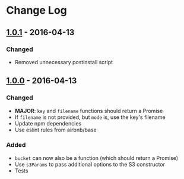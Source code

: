 # Change Log

## [1.0.1] - 2016-04-13
### Changed
- Removed unnecessary postinstall script

## [1.0.0] - 2016-04-13
### Changed
- **MAJOR**: `key` and `filename` functions should return a Promise
- If `filename` is not provided, but `mode` is, use the key's filename
- Update npm dependencies
- Use eslint rules from airbnb/base

### Added
- `bucket` can now also be a function (which should return a Promise)
- Use `s3Params` to pass additional options to the S3 constructor
- Tests

[1.0.0]: https://github.com/bjyoungblood/hapi-serve-s3/compare/v0.1.1...v1.0.0
[1.0.1]: https://github.com/bjyoungblood/hapi-serve-s3/compare/v1.0.0...v1.0.1
